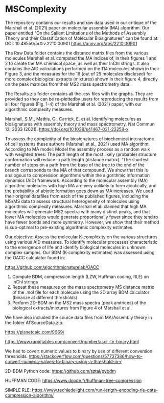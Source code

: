 # MSComplexity

The repository contains our results and raw data used in our critique of the Marshall et al. (2021) paper on molecular assembly (MA) algorithm. 
Our paper entitled "On the Salient Limitations of the Methods of Assembly Theory and their Classification of Molecular Biosignatures" can be found at: DOI: 10.48550/arXiv.2210.00901
https://arxiv.org/abs/2210.00901

Tha Raw Data folder contains the distance matrix files from the various molecules Marshall et al. computed the MA indices of, in their figures 1 and 2 to create the MA chemical space, as well as their InChI strings. It also contains the AID calculations performed on the 114 molecules shown in their Figure 3, and the measures for the 18 (out of 25 molecules disclosed) for more complex biological extracts (mixtures) shown in their figure 4, directly on the peak matrices from their MS2 mass spectrometry data. 

The Results.zip folder contains all the .csv files with the graphs. They are provided so they can be re-plottedby users for reproducing the results from all four figures (Fig. 1-4) of the Marshall et al. (2021) paper, with our algorithmic complexity measures.

Marshall, S.M., Mathis, C., Carrick, E. et al. Identifying molecules as biosignatures with assembly theory and mass spectrometry. Nat Commun 12, 3033 (2021). https://doi.org/10.1038/s41467-021-23258-x

To assess the complexity of the biosignatures of biochemical interactome of cell systems these authors (Marshall et al., 2021) used MA algorithm. According to MA model: Model the assembly process as a random walk with weighted trees: The path length of the most likely (probable) structure conformation will reduce in path length (distance matrix). 'The shortest number of steps on a path from the base of the tree to the end of the branch corresponds to the MA of that compound'. We show that this is analogous to compression algorithms within the algorithmic information dynamics (AID) framework. According to the molecular assembly (MA) algorithm: molecules with high MA are very unlikely to form abiotically, and the probability of abiotic formation goes down as MA increases. We used their original datafiles from each of the published figures, including the MS/MS data to assess structural heterogeneity of molecules using algorithmic complexity measures. Marshall et al. claimed that  high MA molecules will generate MS2 spectra with many distinct peaks, and that lower MA molecules would generate proportionally fewer since they tend to have fewer bonds and more symmetry. However, we show that their method is sub-optimal to pre-existing algorithmic complexity estimates.

Our objective: Assess the molecular K-complexity on the various structures using various AID measures. To identify molecular processes characteristic to the emergence of life and identify biological molecules in unknown complex samples. Our BDM (K-complexity estimates) was assessed using the OACC calculator found in:

https://github.com/algorithmicnaturelab/OACC 

1)	Compute BDM, compression length (LZW, Huffman coding, RLE) on InChI strings
2)	Repeat these measures on the mass spectrometry MS distance matrix of the .mol file for each molecule using the 2D array BDM calculator (binarize at different thresholds)
3)	Perform 2D-BDM on the MS2 mass spectra (peak amtrices) of the biological extracts/mixtures from Figure 4 of Marshall et al.

We have also included the source data files from MA/Assembly theory in the folder ATSourceData.zip.


https://planetcalc.com/9069/

https://www.rapidtables.com/convert/number/ascii-to-binary.html 

We had to covert numeric values to binary by use of different conversion thresholds. 
https://stackoverflow.com/questions/57737386/how-to-convert-numeric-values-to-binary-using-a-threshold-in-r 

2D-BDM Python code:
https://github.com/sztal/pybdm 

HUFFMAN CODE:
https://www.dcode.fr/huffman-tree-compression

SIMPLE RLE:
https://www.techiedelight.com/run-length-encoding-rle-data-compression-algorithm/ 
